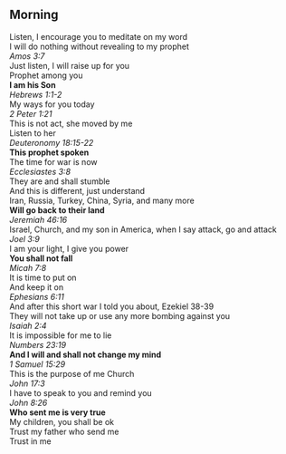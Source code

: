 ## Morning

Listen, I encourage you to meditate on my word  
I will do nothing without revealing to my prophet  
_Amos 3:7_  
Just listen, I will raise up for you  
Prophet among you  
**I am his Son**  
_Hebrews 1:1-2_  
My ways for you today  
_2 Peter 1:21_  
This is not act, she moved by me  
Listen to her  
_Deuteronomy 18:15-22_  
**This prophet spoken**  
The time for war is now  
_Ecclesiastes 3:8_  
They are and shall stumble  
And this is different, just understand  
Iran, Russia, Turkey, China, Syria, and many more  
**Will go back to their land**  
_Jeremiah 46:16_  
Israel, Church, and my son in America, when I say attack, go and attack  
_Joel 3:9_  
I am your light, I give you power  
**You shall not fall**  
_Micah 7:8_  
It is time to put on  
And keep it on  
_Ephesians 6:11_  
And after this short war I told you about, Ezekiel 38-39  
They will not take up or use any more bombing against you  
_Isaiah 2:4_  
It is impossible for me to lie  
_Numbers 23:19_  
**And I will and shall not change my mind**  
_1 Samuel 15:29_  
This is the purpose of me Church  
_John 17:3_  
I have to speak to you and remind you  
_John 8:26_  
**Who sent me is very true**  
My children, you shall be ok  
Trust my father who send me  
Trust in me  
